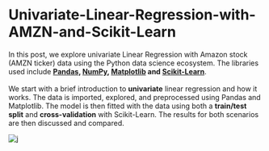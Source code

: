# Univariate-Linear-Regression-with-AMZN-and-Scikit-Learn

In this post, we explore univariate Linear Regression with Amazon stock (AMZN ticker) data using the Python data science ecosystem. The libraries used include **[Pandas](http://pandas.pydata.org/), [NumPy](http://www.numpy.org/), [Matplotlib](https://matplotlib.org/) and [Scikit-Learn](http://scikit-learn.org/)**. <br/><br/>We start with a brief introduction to **univariate** linear regression and how it works. The data is imported, explored, and preprocessed using Pandas and Matplotlib. The model is then fitted with the data using both a **train/test split** and **cross-validation** with Scikit-Learn. The results for both scenarios are then discussed and compared.

![j](http://www.3leafnodes.com/assets/images/linreg_AMZN_python/fitted-model-plot.png)
